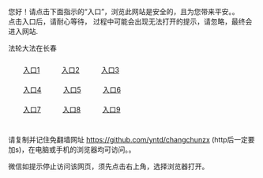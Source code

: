 您好！请点击下面指示的“入口”，浏览此网站是安全的，且为您带来平安。。 <br/>
点击入口后，请耐心等待， 过程中可能会出现无法打开的提示，请忽略，最终会进入网站. </br>

法轮大法在长春<br/>
<div style="padding:10px"><a style="margin:20px" target="_blank" href="https://dfolrqu7u6scl.cloudfront.net/2Qpsp?pcjetllk" id="ccLink1" rel="nofollow">入口1</a> <a target="_blank" style="margin:20px" href="https://dmlr17vzvpt7g.cloudfront.net/2Qpsp?zspwxuag" id="ccLink2" rel="nofollow">入口2</a> <a style="margin:20px" target="_blank" href="https://d1im2p1n6jm341.cloudfront.net/2Qpsp?lsxtqh" id="ccLink3" rel="nofollow">入口3</a></div>

<div style="padding:10px" ><a style="margin:20px" target="_blank" href="https://dfolrqu7u6scl.cloudfront.net/2Qpsp?pcjetllk" id="ccLink4" rel="nofollow">入口4</a> <a style="margin:20px" href="https://dmlr17vzvpt7g.cloudfront.net/2Qpsp?zspwxuag" target="_blank" id="ccLink5" rel="nofollow">入口5</a> <a style="margin:20px" href="https://d1im2p1n6jm341.cloudfront.net/2Qpsp?lsxtqh" target="_blank" id="ccLink6" rel="nofollow">入口6</a></div>

<div style="padding:10px"><a style="margin:20px" target="_blank" href="https://dfolrqu7u6scl.cloudfront.net/2Qpsp?pcjetllk" id="ccLink7" rel="nofollow">入口7</a> <a style="margin:20px" href="https://dmlr17vzvpt7g.cloudfront.net/2Qpsp?zspwxuag" target="_blank" id="ccLink8" rel="nofollow">入口8</a> <a style="margin:20px" target="_blank" href="https://d1im2p1n6jm341.cloudfront.net/2Qpsp?lsxtqh" id="ccLink9" rel="nofollow">入口9</a></div>

<br/>



请复制并记住免翻墙网址 https://github.com/yntd/changchunzx (http后一定要加s)，在电脑或手机的浏览器均可访问。。<br/>

微信如提示停止访问该网页，须先点击右上角，选择浏览器打开。
